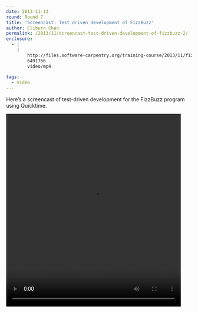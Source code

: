 ```yaml
---
date: 2013-11-13
round: Round 7
title: 'Screencast: Test driven development of FizzBuzz'
author: Cliburn Chan
permalink: /2013/11/screencast-test-driven-development-of-fizzbuzz-2/
enclosure:
  - |
    |
        http://files.software-carpentry.org/training-course/2013/11/fizzbuzz2.mp4
        6491766
        video/mp4
        
tags:
  - Video
---
```

Here&#8217;s a screencast of test-driven development for the FizzBuzz program using Quicktime.

<div style="width: 474px; height: 524px; " class="wp-video">
  <video class="wp-video-shortcode" id="video-5177-3" width="474" height="524" preload="metadata" controls="controls"><source type="video/mp4" src="http://files.software-carpentry.org/training-course/2013/11/fizzbuzz2.mp4?_=3" /><a href="http://teaching.software-carpentry.org/wp-content/uploads/2013/11/fizzbuzz2.mp4">http://teaching.software-carpentry.org/wp-content/uploads/2013/11/fizzbuzz2.mp4</a></video>
</div>
